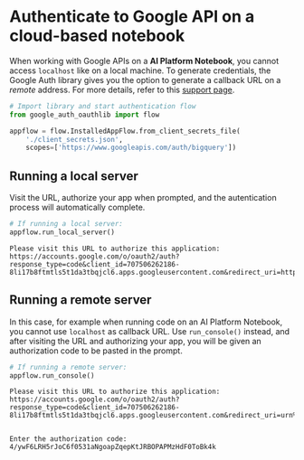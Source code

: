 # Authenticate to Google API on a cloud-based notebook

When working with Google APIs on a **AI Platform Notebook**, you cannot access `localhost` like on a local machine. 
To generate credentials, the Google Auth library gives you the option to generate a callback URL on a *remote* address. For more details, refer to this [support page](https://cloud.google.com/bigquery/docs/authentication/end-user-installed).


```python
# Import library and start authentication flow
from google_auth_oauthlib import flow

appflow = flow.InstalledAppFlow.from_client_secrets_file(
    './client_secrets.json',
    scopes=['https://www.googleapis.com/auth/bigquery'])
```

## Running a local server

Visit the URL, authorize your app when prompted, and the autentication process will automatically complete.


```python
# If running a local server:
appflow.run_local_server()
```

    Please visit this URL to authorize this application: https://accounts.google.com/o/oauth2/auth?response_type=code&client_id=707506262186-8li17b8ftmtls5t1da3tbqjcl6.apps.googleusercontent.com&redirect_uri=http%3A%2F%2Flocalhost%3A8080%2F&scope=https%3A%2F%2Fwww.googleapis.com%2Fauth%2Fbigquery&state=X9l4xFtJDu1R7ykeGfkFNke0S0X&access_type=offline


## Running a remote server

In this case, for example when running code on an AI Platform Notebook, you cannot use `localhost` as callback URL. Use `run_console()` instead, and after visiting the URL and authorizing your app, you will be given an authorization code to be pasted in the prompt.


```python
# If running a remote server:
appflow.run_console()
```

    Please visit this URL to authorize this application: https://accounts.google.com/o/oauth2/auth?response_type=code&client_id=707506262186-8li17b8ftmtls5t1da3tbqjcl6.apps.googleusercontent.com&redirect_uri=urn%3Aietf%3Awg%3Aoauth%3A2.0%3Aoob&scope=https%3A%2F%2Fwww.googleapis.com%2Fauth%2Fbigquery&state=TgyqXhRch1u2vtxhfypmhEUQcuF&prompt=consent&access_type=offline


    Enter the authorization code:  4/ywF6LRH5rJoC6f0531aNgoapZqepKtJRBOPAPMzHdF0ToBk4k

